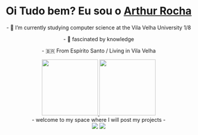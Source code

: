 
  <h1 align="center">
    Oi Tudo bem? Eu sou o 
    <a href="https://www.linkedin.com/in/arthur-rocha-garcia-11ba5523b/">Arthur Rocha </a>
  </h1>
  
  <p align="center">
    - 🌱 I’m currently studying computer science at the Vila Velha University 1/8
  </p>
  <p align="center">
    - 🔭 fascinated by knowledge
  </p>
  <p align="center">
    - 🇧🇷 From Espírito Santo / Living in Vila Velha
  </p>
  
</div>

<div align="center">
  <a href="https://github.com/ArthurRochaGarcia">
    <img height="150em" src="https://github-readme-stats.vercel.app/api?username=ArthurRochaGarcia&count_private=true&include_all_commits=true&show_icons=true&theme=dracula&hide_border=false&show_owner=true"/>
    <img height="150em" src="https://github-readme-stats.vercel.app/api/top-langs/?username=ArthurRochaGarcia&theme=dracula&hide_border=false&&layout=compact"/>
  </a>
</div>
<div align="center">
- welcome to my space where I will post my projects -
</div>
<div align="center">
  <a href="https://www.instagram.com/rochaa_arthur/" target="_blank"><img src="https://img.shields.io/badge/-Instagram-%23E4405F?style=for-the-badge&logo=instagram&logoColor=white" target="_blank"></a>
  <a href="https://www.linkedin.com/in/arthur-rocha-garcia-11ba5523b/" target="_blank"><img src="https://img.shields.io/badge/-LinkedIn-%230077B5?style=for-the-badge&logo=linkedin&logoColor=white" target="_blank"></a> 
  
</div>

<div align="center">
